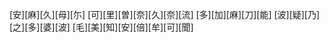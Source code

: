 [安][麻][久][母][尓] [可][里][曽][奈][久][奈][流] [多][加][麻][刀][能] [波][疑][乃][之][多][婆][波] [毛][美][知][安][倍][牟][可][聞]
